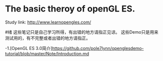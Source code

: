 # The basic theroy of openGL ES.
Study link: http://www.learnopengles.com/

#绪
这些笔记只是自己学习所得，有出错的地方请指正见谅。
这些Demo只是用来测试用的，有不完整或者出错的地方请指正。

-1.[OpenGL ES 3.0简介]https://github.com/pole7lynn/openglesdemo-tutorial/blob/master/Note/Introduction.md
